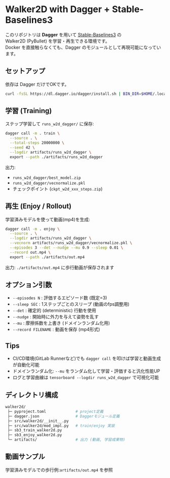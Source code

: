 # Walker2D with Dagger + Stable-Baselines3

このリポジトリは **Dagger** を用いて [Stable-Baselines3](https://github.com/DLR-RM/stable-baselines3) の  
Walker2D (PyBullet) を学習・再生できる環境です。  
Docker を直接触らなくても、Dagger のモジュールとして再現可能になっています。

## セットアップ

依存は Dagger だけでOKです。

```bash
curl -fsSL https://dl.dagger.io/dagger/install.sh | BIN_DIR=$HOME/.local/bin sh
```

## 学習 (Training)

ステップ学習して `runs_w2d_dagger/` に保存:

```bash
dagger call -m . train \
  --source . \
  --total-steps 20000000 \
  --seed 42 \
  --logdir artifacts/runs_w2d_dagger \
  export --path ./artifacts/runs_w2d_dagger
```

出力:

- `runs_w2d_dagger/best_model.zip`
- `runs_w2d_dagger/vecnormalize.pkl`
- チェックポイント (`ckpt_w2d_xxx_steps.zip`)

## 再生 (Enjoy / Rollout)

学習済みモデルを使って動画(mp4)を生成:

```bash
dagger call -m . enjoy \
  --source . \
  --logdir artifacts/runs_w2d_dagger \
  --vecnorm artifacts/runs_w2d_dagger/vecnormalize.pkl \
  --episodes 3 --det --nudge --mu 0.9 --sleep 0.01 \
  --record out.mp4 \
  export --path ./artifacts/out.mp4
```

出力:
`./artifacts/out.mp4` に歩行動画が保存されます

## オプション引数

- `--episodes N` : 評価するエピソード数 (既定=3)
- `--sleep SEC` : 1ステップごとのスリープ (動画のfps調整用)
- `--det` : 確定的 (deterministic) 行動を使用
- `--nudge` : 開始時に外力を与えて姿勢を乱す
- `--mu` : 摩擦係数を上書き (ドメインランダム化用)
- `--record FILENAME` : 動画を保存 (mp4形式)

## Tips

- CI/CD環境(GitLab Runnerなど)でも `dagger call` を叩けば学習と動画生成が自動化可能
- ドメインランダム化: `--mu` をランダム化して学習・評価すると汎化性能UP
- ログと学習曲線は `tensorboard --logdir runs_w2d_dagger` で可視化可能

## ディレクトリ構成

```bash
walker2d/
 ├─ pyproject.toml             # project定義
 ├─ dagger.json                # Daggerモジュール定義
 ├─ src/walker2d/__init__.py
 ├─ src/walker2d/mod_impl.py   # train/enjoy 実装
 ├─ sb3_train_walker2d.py
 ├─ sb3_enjoy_walker2d.py
 └─ artifacts/                 # 出力 (動画, 学習成果物)
```

## 動画サンプル

学習済みモデルでの歩行例:`artifacts/out.mp4` を参照
